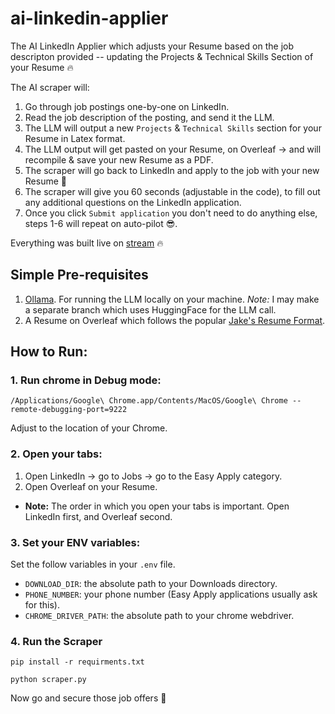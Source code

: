 # ai-linkedin-applier

The AI LinkedIn Applier which adjusts your Resume based on the job descripton provided -- updating the Projects & Technical Skills Section of your Resume 🔥

The AI scraper will:
1. Go through job postings one-by-one on LinkedIn.
2. Read the job description of the posting, and send it the LLM.
3. The LLM will output a new `Projects` & `Technical Skills` section for your Resume in Latex format.
4. The LLM output will get pasted on your Resume, on Overleaf -> and will recompile & save your new Resume as a PDF.
5. The scraper will go back to LinkedIn and apply to the job with your new Resume 💎
6. The scraper will give you 60 seconds (adjustable in the code), to fill out any additional questions on the LinkedIn
application. 
7. Once you click `Submit application` you don't need to do anything else, steps 1-6 will repeat on auto-pilot 😎.

Everything was built live on [stream](https://www.twitch.tv/joeknowscode) 🔥

## Simple Pre-requisites
1. [Ollama](https://ollama.com). For running the LLM locally on your machine. *Note:* I may make a separate branch which uses HuggingFace for the LLM call.
2. A Resume on Overleaf which follows the popular [Jake's Resume Format](https://www.overleaf.com/latex/templates/jakes-resume/syzfjbzwjncs).


## How to Run:

### 1. Run chrome in Debug mode:
```
/Applications/Google\ Chrome.app/Contents/MacOS/Google\ Chrome --remote-debugging-port=9222
```
Adjust to the location of your Chrome.

### 2. Open your tabs:
1. Open LinkedIn -> go to Jobs -> go to the Easy Apply category.
2. Open Overleaf on your Resume.
* **Note:** The order in which you open your tabs is important. Open LinkedIn first, and Overleaf second.

### 3. Set your ENV variables:
Set the follow variables in your `.env` file.
* `DOWNLOAD_DIR`: the absolute path to your Downloads directory.
* `PHONE_NUMBER`: your phone number (Easy Apply applications usually ask for this).
* `CHROME_DRIVER_PATH`: the absolute path to your chrome webdriver.

### 4. Run the Scraper
```
pip install -r requirments.txt 
```
```
python scraper.py
```

Now go and secure those job offers 💪